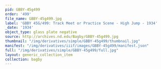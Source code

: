 ```yaml
---
pid: GBBY-45g499
order: '499'
file_name: GBBY-45g499.jpg
label: 'GBBY 45G/499: Track Meet or Practice Scene - High Jump - 1934'
_date: '1934'
object_type: glass plate negative
source: http://archives.nd.edu/Bagby/GBBY-45g499.jpg
thumbnail: "/img/derivatives/simple/GBBY-45g499/thumbnail.jpg"
manifest: "/img/derivatives/iiif/images/GBBY-45g499/manifest.json"
full: "/img/derivatives/simple/GBBY-45g499/full.jpg"
layout: generic_collection_item
collection: bagby
---
```

